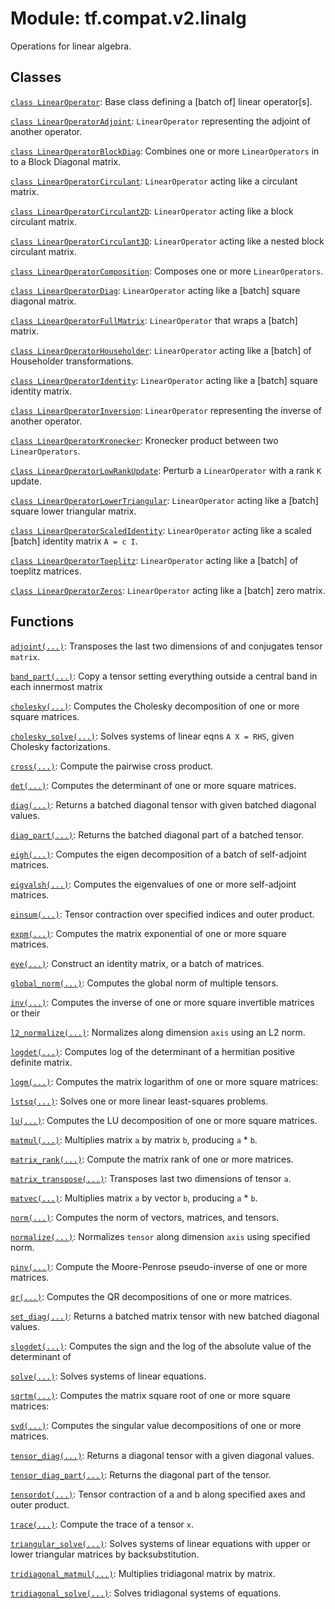 <div itemscope itemtype="http://developers.google.com/ReferenceObject">
<meta itemprop="name" content="tf.compat.v2.linalg" />
<meta itemprop="path" content="Stable" />
</div>

# Module: tf.compat.v2.linalg

Operations for linear algebra.

<!-- Placeholder for "Used in" -->


## Classes

[`class LinearOperator`](../../../tf/linalg/LinearOperator.md): Base class defining a [batch of] linear operator[s].

[`class LinearOperatorAdjoint`](../../../tf/linalg/LinearOperatorAdjoint.md): `LinearOperator` representing the adjoint of another operator.

[`class LinearOperatorBlockDiag`](../../../tf/linalg/LinearOperatorBlockDiag.md): Combines one or more `LinearOperators` in to a Block Diagonal matrix.

[`class LinearOperatorCirculant`](../../../tf/linalg/LinearOperatorCirculant.md): `LinearOperator` acting like a circulant matrix.

[`class LinearOperatorCirculant2D`](../../../tf/linalg/LinearOperatorCirculant2D.md): `LinearOperator` acting like a block circulant matrix.

[`class LinearOperatorCirculant3D`](../../../tf/linalg/LinearOperatorCirculant3D.md): `LinearOperator` acting like a nested block circulant matrix.

[`class LinearOperatorComposition`](../../../tf/linalg/LinearOperatorComposition.md): Composes one or more `LinearOperators`.

[`class LinearOperatorDiag`](../../../tf/linalg/LinearOperatorDiag.md): `LinearOperator` acting like a [batch] square diagonal matrix.

[`class LinearOperatorFullMatrix`](../../../tf/linalg/LinearOperatorFullMatrix.md): `LinearOperator` that wraps a [batch] matrix.

[`class LinearOperatorHouseholder`](../../../tf/linalg/LinearOperatorHouseholder.md): `LinearOperator` acting like a [batch] of Householder transformations.

[`class LinearOperatorIdentity`](../../../tf/linalg/LinearOperatorIdentity.md): `LinearOperator` acting like a [batch] square identity matrix.

[`class LinearOperatorInversion`](../../../tf/linalg/LinearOperatorInversion.md): `LinearOperator` representing the inverse of another operator.

[`class LinearOperatorKronecker`](../../../tf/linalg/LinearOperatorKronecker.md): Kronecker product between two `LinearOperators`.

[`class LinearOperatorLowRankUpdate`](../../../tf/linalg/LinearOperatorLowRankUpdate.md): Perturb a `LinearOperator` with a rank `K` update.

[`class LinearOperatorLowerTriangular`](../../../tf/linalg/LinearOperatorLowerTriangular.md): `LinearOperator` acting like a [batch] square lower triangular matrix.

[`class LinearOperatorScaledIdentity`](../../../tf/linalg/LinearOperatorScaledIdentity.md): `LinearOperator` acting like a scaled [batch] identity matrix `A = c I`.

[`class LinearOperatorToeplitz`](../../../tf/linalg/LinearOperatorToeplitz.md): `LinearOperator` acting like a [batch] of toeplitz matrices.

[`class LinearOperatorZeros`](../../../tf/linalg/LinearOperatorZeros.md): `LinearOperator` acting like a [batch] zero matrix.

## Functions

[`adjoint(...)`](../../../tf/linalg/adjoint.md): Transposes the last two dimensions of and conjugates tensor `matrix`.

[`band_part(...)`](../../../tf/linalg/band_part.md): Copy a tensor setting everything outside a central band in each innermost matrix

[`cholesky(...)`](../../../tf/linalg/cholesky.md): Computes the Cholesky decomposition of one or more square matrices.

[`cholesky_solve(...)`](../../../tf/linalg/cholesky_solve.md): Solves systems of linear eqns `A X = RHS`, given Cholesky factorizations.

[`cross(...)`](../../../tf/linalg/cross.md): Compute the pairwise cross product.

[`det(...)`](../../../tf/linalg/det.md): Computes the determinant of one or more square matrices.

[`diag(...)`](../../../tf/linalg/diag.md): Returns a batched diagonal tensor with given batched diagonal values.

[`diag_part(...)`](../../../tf/linalg/diag_part.md): Returns the batched diagonal part of a batched tensor.

[`eigh(...)`](../../../tf/linalg/eigh.md): Computes the eigen decomposition of a batch of self-adjoint matrices.

[`eigvalsh(...)`](../../../tf/linalg/eigvalsh.md): Computes the eigenvalues of one or more self-adjoint matrices.

[`einsum(...)`](../../../tf/einsum.md): Tensor contraction over specified indices and outer product.

[`expm(...)`](../../../tf/linalg/expm.md): Computes the matrix exponential of one or more square matrices.

[`eye(...)`](../../../tf/eye.md): Construct an identity matrix, or a batch of matrices.

[`global_norm(...)`](../../../tf/linalg/global_norm.md): Computes the global norm of multiple tensors.

[`inv(...)`](../../../tf/linalg/inv.md): Computes the inverse of one or more square invertible matrices or their

[`l2_normalize(...)`](../../../tf/compat/v2/linalg/l2_normalize.md): Normalizes along dimension `axis` using an L2 norm.

[`logdet(...)`](../../../tf/linalg/logdet.md): Computes log of the determinant of a hermitian positive definite matrix.

[`logm(...)`](../../../tf/linalg/logm.md): Computes the matrix logarithm of one or more square matrices:

[`lstsq(...)`](../../../tf/linalg/lstsq.md): Solves one or more linear least-squares problems.

[`lu(...)`](../../../tf/linalg/lu.md): Computes the LU decomposition of one or more square matrices.

[`matmul(...)`](../../../tf/linalg/matmul.md): Multiplies matrix `a` by matrix `b`, producing `a` * `b`.

[`matrix_rank(...)`](../../../tf/linalg/matrix_rank.md): Compute the matrix rank of one or more matrices.

[`matrix_transpose(...)`](../../../tf/linalg/matrix_transpose.md): Transposes last two dimensions of tensor `a`.

[`matvec(...)`](../../../tf/linalg/matvec.md): Multiplies matrix `a` by vector `b`, producing `a` * `b`.

[`norm(...)`](../../../tf/compat/v2/norm.md): Computes the norm of vectors, matrices, and tensors.

[`normalize(...)`](../../../tf/linalg/normalize.md): Normalizes `tensor` along dimension `axis` using specified norm.

[`pinv(...)`](../../../tf/linalg/pinv.md): Compute the Moore-Penrose pseudo-inverse of one or more matrices.

[`qr(...)`](../../../tf/linalg/qr.md): Computes the QR decompositions of one or more matrices.

[`set_diag(...)`](../../../tf/linalg/set_diag.md): Returns a batched matrix tensor with new batched diagonal values.

[`slogdet(...)`](../../../tf/linalg/slogdet.md): Computes the sign and the log of the absolute value of the determinant of

[`solve(...)`](../../../tf/linalg/solve.md): Solves systems of linear equations.

[`sqrtm(...)`](../../../tf/linalg/sqrtm.md): Computes the matrix square root of one or more square matrices:

[`svd(...)`](../../../tf/linalg/svd.md): Computes the singular value decompositions of one or more matrices.

[`tensor_diag(...)`](../../../tf/linalg/tensor_diag.md): Returns a diagonal tensor with a given diagonal values.

[`tensor_diag_part(...)`](../../../tf/linalg/tensor_diag_part.md): Returns the diagonal part of the tensor.

[`tensordot(...)`](../../../tf/tensordot.md): Tensor contraction of a and b along specified axes and outer product.

[`trace(...)`](../../../tf/linalg/trace.md): Compute the trace of a tensor `x`.

[`triangular_solve(...)`](../../../tf/linalg/triangular_solve.md): Solves systems of linear equations with upper or lower triangular matrices by backsubstitution.

[`tridiagonal_matmul(...)`](../../../tf/linalg/tridiagonal_matmul.md): Multiplies tridiagonal matrix by matrix.

[`tridiagonal_solve(...)`](../../../tf/linalg/tridiagonal_solve.md): Solves tridiagonal systems of equations.


